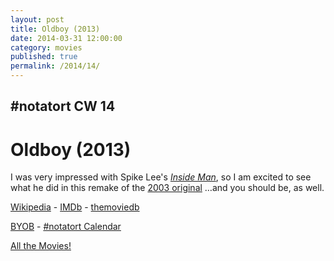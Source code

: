 ```yaml
---
layout: post
title: Oldboy (2013)
date: 2014-03-31 12:00:00
category: movies
published: true
permalink: /2014/14/
---
```


## \#notatort CW 14
# Oldboy \(2013\)

I was very impressed with Spike Lee's *[Inside Man](http://en.wikipedia.org/wiki/Inside_man)*, so I am excited to see what he did in this remake of the <a href="http://en.wikipedia.org/wiki/Oldboy_(2003_film)">2003 original</a> …and you should be, as well.

<a href="http://en.wikipedia.org/wiki/Oldboy_(2013_film)">Wikipedia</a> - [IMDb](http://www.imdb.com/title/tt1321511/?ref_=fn_al_tt_1) - [themoviedb](http://www.themoviedb.org/movie/87516-oldboy)

<a href="http://en.wikipedia.org/wiki/BYOB_(beverage)">BYOB</a> - <a href="webcal://p09-calendarws.icloud.com/ca/subscribe/1/njhFKcFiNF5cQxQ-plsJccGfbuvf1pXvgKeMqimgE4ZFRgZps-DrReteg83YbLJaRhjuvwVD1DJ3eqmzmueLudNx8k_GF1p4khyUtrXpRxo">#notatort Calendar</a>

[All the Movies!](http://notatort.com/allthemovies/)

<!--include jquery & backstretch-->

<script type="text/javascript" src="https://ajax.googleapis.com/ajax/libs/jquery/1.7.2/jquery.min.js"></script>

<script type="text/javascript" src="http://notatort.com/jquery.backstretch.min.js"></script>

<script type="text/javascript">

$(function(){

     $(window).resize(function(){
     
         if($(this).width() >= 767){
         
             $.backstretch("http://notatort.com/bg1414.jpg", {speed: 150});
             
         }
         
      })
      
      .resize();//trigger resize on page load
      
});

</script>